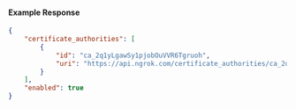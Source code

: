 <!-- Code generated for API Clients. DO NOT EDIT. -->

#### Example Response

```json
{
	"certificate_authorities": [
		{
			"id": "ca_2q1yLgawSy1pjobOuVVR6Tgruoh",
			"uri": "https://api.ngrok.com/certificate_authorities/ca_2q1yLgawSy1pjobOuVVR6Tgruoh"
		}
	],
	"enabled": true
}
```
